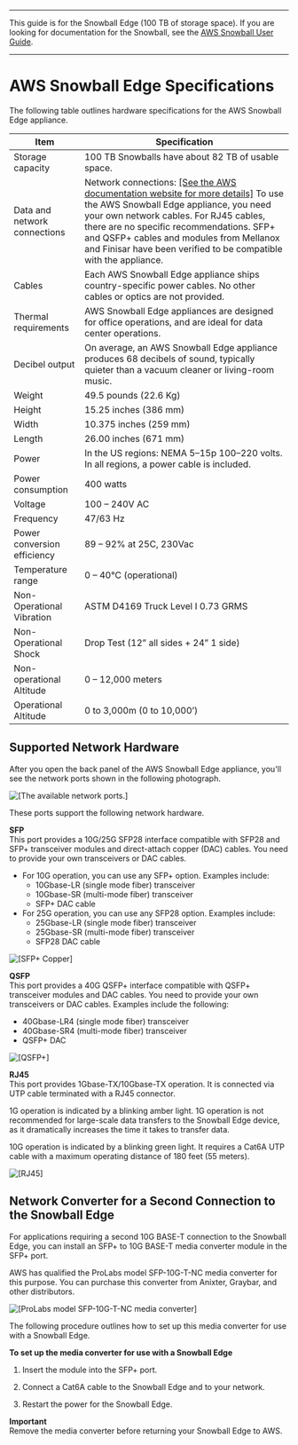 --------

This guide is for the Snowball Edge \(100 TB of storage space\)\. If you are looking for documentation for the Snowball, see the [AWS Snowball User Guide](http://docs.aws.amazon.com/snowball/latest/ug/whatissnowball.html)\.

--------

# AWS Snowball Edge Specifications<a name="specifications"></a>

The following table outlines hardware specifications for the AWS Snowball Edge appliance\.


| Item | Specification | 
| --- | --- | 
| Storage capacity | 100 TB Snowballs have about 82 TB of usable space\. | 
| Data and network connections | Network connections:  [\[See the AWS documentation website for more details\]](http://docs.aws.amazon.com/snowball/latest/developer-guide/specifications.html) To use the AWS Snowball Edge appliance, you need your own network cables\. For RJ45 cables, there are no specific recommendations\. SFP\+ and QSFP\+ cables and modules from Mellanox and Finisar have been verified to be compatible with the appliance\.  | 
| Cables | Each AWS Snowball Edge appliance ships country\-specific power cables\. No other cables or optics are not provided\. | 
| Thermal requirements | AWS Snowball Edge appliances are designed for office operations, and are ideal for data center operations\. | 
| Decibel output | On average, an AWS Snowball Edge appliance produces 68 decibels of sound, typically quieter than a vacuum cleaner or living\-room music\. | 
| Weight | 49\.5 pounds \(22\.6 Kg\) | 
| Height | 15\.25 inches \(386 mm\) | 
| Width | 10\.375 inches \(259 mm\) | 
| Length | 26\.00 inches \(671 mm\) | 
| Power | In the US regions: NEMA 5–15p 100–220 volts\. In all regions, a power cable is included\. | 
| Power consumption | 400 watts | 
| Voltage | 100 – 240V AC | 
| Frequency | 47/63 Hz | 
| Power conversion efficiency | 89 – 92% at 25C, 230Vac | 
| Temperature range | 0 – 40°C \(operational\) | 
| Non\-Operational Vibration | ASTM D4169 Truck Level I 0\.73 GRMS | 
| Non\-Operational Shock | Drop Test \(12” all sides \+ 24” 1 side\) | 
| Non\-operational Altitude | 0 – 12,000 meters | 
| Operational Altitude | 0 to 3,000m \(0 to 10,000’\) | 

## Supported Network Hardware<a name="network-hardware"></a>

After you open the back panel of the AWS Snowball Edge appliance, you'll see the network ports shown in the following photograph\.

![\[The available network ports.\]](http://docs.aws.amazon.com/snowball/latest/developer-guide/images/snowball-edge-back-connectors.png)

These ports support the following network hardware\.

**SFP**  
This port provides a 10G/25G SFP28 interface compatible with SFP28 and SFP\+ transceiver modules and direct\-attach copper \(DAC\) cables\. You need to provide your own transceivers or DAC cables\.
+ For 10G operation, you can use any SFP\+ option\. Examples include:
  + 10Gbase\-LR \(single mode fiber\) transceiver
  + 10Gbase\-SR \(multi\-mode fiber\) transceiver
  + SFP\+ DAC cable
+ For 25G operation, you can use any SFP28 option\. Examples include:
  + 25Gbase\-LR \(single mode fiber\) transceiver
  + 25Gbase\-SR \(multi\-mode fiber\) transceiver
  + SFP28 DAC cable

![\[SFP+ Copper\]](http://docs.aws.amazon.com/snowball/latest/developer-guide/images/sfp.png)

**QSFP**  
This port provides a 40G QSFP\+ interface compatible with QSFP\+ transceiver modules and DAC cables\. You need to provide your own transceivers or DAC cables\. Examples include the following:
+ 40Gbase\-LR4 \(single mode fiber\) transceiver
+ 40Gbase\-SR4 \(multi\-mode fiber\) transceiver
+ QSFP\+ DAC

![\[QSFP+\]](http://docs.aws.amazon.com/snowball/latest/developer-guide/images/qsfp.png)

**RJ45**  
This port provides 1Gbase\-TX/10Gbase\-TX operation\. It is connected via UTP cable terminated with a RJ45 connector\.

1G operation is indicated by a blinking amber light\. 1G operation is not recommended for large\-scale data transfers to the Snowball Edge device, as it dramatically increases the time it takes to transfer data\.

10G operation is indicated by a blinking green light\. It requires a Cat6A UTP cable with a maximum operating distance of 180 feet \(55 meters\)\.

![\[RJ45\]](http://docs.aws.amazon.com/snowball/latest/developer-guide/images/rj45.png)

## Network Converter for a Second Connection to the Snowball Edge<a name="network-other-hardware"></a>

For applications requiring a second 10G BASE\-T connection to the Snowball Edge, you can install an SFP\+ to 10G BASE\-T media converter module in the SFP\+ port\. 

AWS has qualified the ProLabs model SFP\-10G\-T\-NC media converter for this purpose\. You can purchase this converter from Anixter, Graybar, and other distributors\.

![\[ProLabs model SFP-10G-T-NC media converter\]](http://docs.aws.amazon.com/snowball/latest/developer-guide/images/ProLabs-model-SFP-10G-T-NC.png)

The following procedure outlines how to set up this media converter for use with a Snowball Edge\.

**To set up the media converter for use with a Snowball Edge**

1. Insert the module into the SFP\+ port\.

1. Connect a Cat6A cable to the Snowball Edge and to your network\.

1. Restart the power for the Snowball Edge\.

**Important**  
Remove the media converter before returning your Snowball Edge to AWS\.